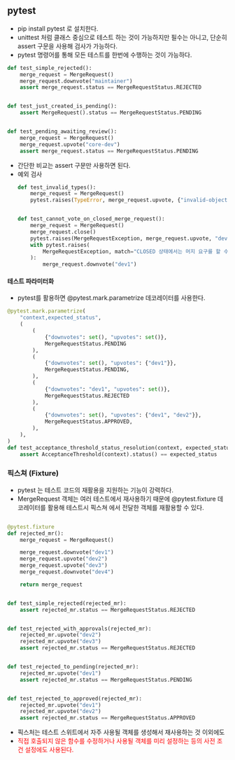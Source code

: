 ## pytest


* pip install pytest 로 설치한다.
* unittest 처럼 클래스 중심으로 테스트 하는 것이 가능하지만 필수는 아니고, 단순히 assert 구문을 사용해 검사가 가능하다.
* pytest 명령어를 통해 모든 테스트를 한번에 수행하는 것이 가능하다.


``` python
def test_simple_rejected():
    merge_request = MergeRequest()
    merge_request.downvote("maintainer")
    assert merge_request.status == MergeRequestStatus.REJECTED


def test_just_created_is_pending():
    assert MergeRequest().status == MergeRequestStatus.PENDING


def test_pending_awaiting_review():
    merge_request = MergeRequest()
    merge_request.upvote("core-dev")
    assert merge_request.status == MergeRequestStatus.PENDING
```
* 간단한 비교는 assert 구문만 사용하면 된다.
* 예외 검사
  ``` python
  def test_invalid_types():
      merge_request = MergeRequest()
      pytest.raises(TypeError, merge_request.upvote, {"invalid-object"})


  def test_cannot_vote_on_closed_merge_request():
      merge_request = MergeRequest()
      merge_request.close()
      pytest.raises(MergeRequestException, merge_request.upvote, "dev1")
      with pytest.raises(
          MergeRequestException, match="CLOSED 상태에서는 머지 요구를 할 수 없습니다."
      ):
          merge_request.downvote("dev1")
  ```


#### 테스트 파라미터화

* pytest를 활용하면 @pytest.mark.parametrize 데코레이터를 사용한다.

``` python
@pytest.mark.parametrize(
    "context,expected_status",
    (
        (
            {"downvotes": set(), "upvotes": set()}, 
            MergeRequestStatus.PENDING
        ),
        (
            {"downvotes": set(), "upvotes": {"dev1"}},
            MergeRequestStatus.PENDING,
        ),
        (
            {"downvotes": "dev1", "upvotes": set()}, 
            MergeRequestStatus.REJECTED
        ),
        (
            {"downvotes": set(), "upvotes": {"dev1", "dev2"}},
            MergeRequestStatus.APPROVED,
        ),
    ),
)
def test_acceptance_threshold_status_resolution(context, expected_status):
    assert AcceptanceThreshold(context).status() == expected_status

```



### 픽스쳐 (Fixture)

* pytest 는 테스트 코드의 재활용을 지원하는 기능이 강력하다.
* MergeRequest 객체는 여러 테스트에서 재사용하기 때문에 @pytest.fixture 데코레이터를 활용해 테스트시 픽스쳐 에서 전달한 객체를 재활용할 수 있다. 

``` python

@pytest.fixture
def rejected_mr():
    merge_request = MergeRequest()

    merge_request.downvote("dev1")
    merge_request.upvote("dev2")
    merge_request.upvote("dev3")
    merge_request.downvote("dev4")

    return merge_request


def test_simple_rejected(rejected_mr):
    assert rejected_mr.status == MergeRequestStatus.REJECTED


def test_rejected_with_approvals(rejected_mr):
    rejected_mr.upvote("dev2")
    rejected_mr.upvote("dev3")
    assert rejected_mr.status == MergeRequestStatus.REJECTED


def test_rejected_to_pending(rejected_mr):
    rejected_mr.upvote("dev1")
    assert rejected_mr.status == MergeRequestStatus.PENDING


def test_rejected_to_approved(rejected_mr):
    rejected_mr.upvote("dev1")
    rejected_mr.upvote("dev2")
    assert rejected_mr.status == MergeRequestStatus.APPROVED
```

* 픽스처는 테스트 스위트에서 자주 사용될 객체를 생성해서 재사용하는 것 이외에도 
* <font color="red">직접 호출되지 않은 함수를 수정하거나 사용될 객체를 미리 설정하는 등의 사전 조건 설정에도 사용된다.</font>

